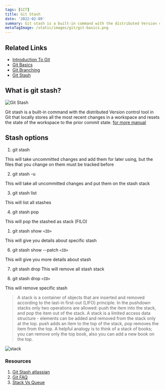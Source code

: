 ```yaml
---
tags: [GIT]
title: Git Stash
date: '2022-02-09'
summary: Git stash is a built-in command with the distributed Version control tool in Git that locally stores all the most recent changes in a workspace and resets the state of the workspace to the prior commit state.
metaTagImage: /static/images/git/git-basics.png
---
```


## Related Links
   - [Introduction To Git](https://milad-ezzat.vercel.app/blog/git/introduction-to-git)
   - [Git Basics](https://milad-ezzat.vercel.app/blog/git/git-basic)
   - [Git Branching](https://milad-ezzat.vercel.app/blog/git/git-branching)
   - [Git Stash](https://milad-ezzat.vercel.app/blog/git/git-stash)


## What is git stash?

![Git Stash](/static/images/git/git-stash.png)

Git stash is a built-in command with the distributed Version control tool in Git that locally stores all the most recent changes in a workspace and resets the state of the workspace to the prior commit state. [for more manual](https://git-scm.com/docs/git-stash)

## Stash options

1. git stash

This will take  uncommitted changes and add them for later using, but the files that you change on them must be tracked before

2. git stash -u

This will take all uncommitted changes and put them on the stash stack

3. git stash list

This will list all stashes

4. git stash pop

This will pop the stashed as stack (FILO)

1. git stash show `<ID>`

This will give you details about specific stash 

6. git stash show --patch `<ID>`

This will give you more details about stash

7. git stash drop
This will remove all stash stack

8. git stash drop `<ID>`

This will remove specific stash


> A stack is a container of objects that are inserted and removed according to the last-in first-out (LIFO) principle. In the pushdown stacks only two operations are allowed: push the item into the stack, and pop the item out of the stack. A stack is a limited access data structure - elements can be added and removed from the stack only at the top. push adds an item to the top of the stack, pop removes the item from the top. A helpful analogy is to think of a stack of books; you can remove only the top book, also you can add a new book on the top. 

![stack](/static/images/git/stack.bmp)


### Resources

1. [Git Stash atlassian](https://www.atlassian.com/git/tutorials/saving-changes/git-stash)
2. [Git FAQ](https://www.git-tower.com/learn/git/faq/save-changes-with-git-stash)
3. [Stack Vs Queue](https://www.andrew.cmu.edu/course/15-121/lectures/Stacks%20and%20Queues/Stacks%20and%20Queues.html)